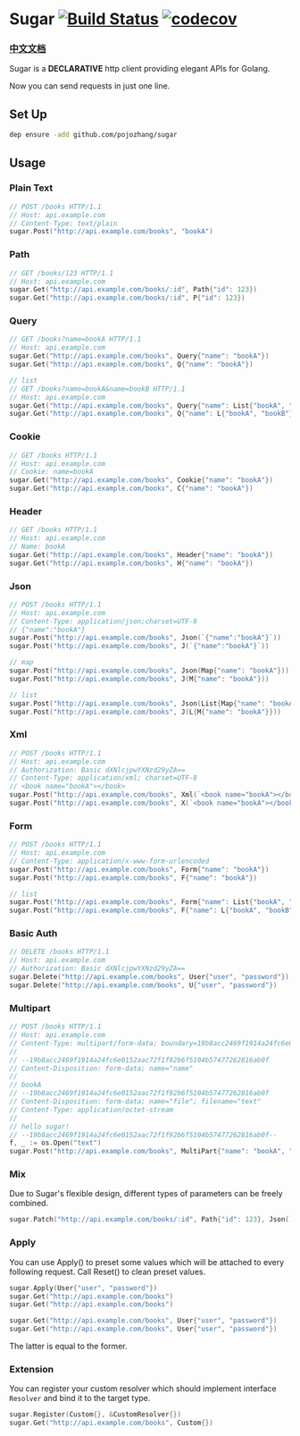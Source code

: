 # Sugar  [![Build Status](https://travis-ci.org/pojozhang/sugar.svg?branch=master)](https://travis-ci.org/pojozhang/sugar) [![codecov](https://codecov.io/gh/pojozhang/sugar/branch/master/graph/badge.svg)](https://codecov.io/gh/pojozhang/sugar)

### [中文文档](http://www.jianshu.com/p/7ca4fa63460b)

Sugar is a **DECLARATIVE** http client providing elegant APIs for Golang.

Now you can send requests in just one line.


## Set Up
```bash
dep ensure -add github.com/pojozhang/sugar
```

## Usage

### Plain Text
```go
// POST /books HTTP/1.1
// Host: api.example.com
// Content-Type: text/plain
sugar.Post("http://api.example.com/books", "bookA")
```

### Path
```go
// GET /books/123 HTTP/1.1
// Host: api.example.com
sugar.Get("http://api.example.com/books/:id", Path{"id": 123})
sugar.Get("http://api.example.com/books/:id", P{"id": 123})
```

### Query
```go
// GET /books?name=bookA HTTP/1.1
// Host: api.example.com
sugar.Get("http://api.example.com/books", Query{"name": "bookA"})
sugar.Get("http://api.example.com/books", Q{"name": "bookA"})

// list
// GET /books?name=bookA&name=bookB HTTP/1.1
// Host: api.example.com
sugar.Get("http://api.example.com/books", Query{"name": List{"bookA", "bookB"}})
sugar.Get("http://api.example.com/books", Q{"name": L{"bookA", "bookB"}})
```

### Cookie
```go
// GET /books HTTP/1.1
// Host: api.example.com
// Cookie: name=bookA
sugar.Get("http://api.example.com/books", Cookie{"name": "bookA"})
sugar.Get("http://api.example.com/books", C{"name": "bookA"})
```

### Header
```go
// GET /books HTTP/1.1
// Host: api.example.com
// Name: bookA
sugar.Get("http://api.example.com/books", Header{"name": "bookA"})
sugar.Get("http://api.example.com/books", H{"name": "bookA"})
```

### Json
```go
// POST /books HTTP/1.1
// Host: api.example.com
// Content-Type: application/json;charset=UTF-8
// {"name":"bookA"}
sugar.Post("http://api.example.com/books", Json(`{"name":"bookA"}`))
sugar.Post("http://api.example.com/books", J(`{"name":"bookA"}`))

// map
sugar.Post("http://api.example.com/books", Json(Map{"name": "bookA"}))
sugar.Post("http://api.example.com/books", J(M{"name": "bookA"}))

// list
sugar.Post("http://api.example.com/books", Json(List{Map{"name": "bookA"}}))
sugar.Post("http://api.example.com/books", J(L{M{"name": "bookA"}}))
```

### Xml
```go
// POST /books HTTP/1.1
// Host: api.example.com
// Authorization: Basic dXNlcjpwYXNzd29yZA==
// Content-Type: application/xml; charset=UTF-8
// <book name="bookA"></book>
sugar.Post("http://api.example.com/books", Xml(`<book name="bookA"></book>`))
sugar.Post("http://api.example.com/books", X(`<book name="bookA"></book>`))
```

### Form
```go
// POST /books HTTP/1.1
// Host: api.example.com
// Content-Type: application/x-www-form-urlencoded
sugar.Post("http://api.example.com/books", Form{"name": "bookA"})
sugar.Post("http://api.example.com/books", F{"name": "bookA"})

// list
sugar.Post("http://api.example.com/books", Form{"name": List{"bookA", "bookB"}})
sugar.Post("http://api.example.com/books", F{"name": L{"bookA", "bookB"}})
```

### Basic Auth
```go
// DELETE /books HTTP/1.1
// Host: api.example.com
// Authorization: Basic dXNlcjpwYXNzd29yZA==
sugar.Delete("http://api.example.com/books", User{"user", "password"})
sugar.Delete("http://api.example.com/books", U{"user", "password"})
```

### Multipart
```go
// POST /books HTTP/1.1
// Host: api.example.com
// Content-Type: multipart/form-data; boundary=19b8acc2469f1914a24fc6e0152aac72f1f92b6f5104b57477262816ab0f
//
// --19b8acc2469f1914a24fc6e0152aac72f1f92b6f5104b57477262816ab0f
// Content-Disposition: form-data; name="name"
//
// bookA
// --19b8acc2469f1914a24fc6e0152aac72f1f92b6f5104b57477262816ab0f
// Content-Disposition: form-data; name="file"; filename="text"
// Content-Type: application/octet-stream
//
// hello sugar!
// --19b8acc2469f1914a24fc6e0152aac72f1f92b6f5104b57477262816ab0f--
f, _ := os.Open("text")
sugar.Post("http://api.example.com/books", MultiPart{"name": "bookA", "file": f})
```

### Mix
Due to Sugar's flexible design, different types of parameters can be freely combined.

```go
sugar.Patch("http://api.example.com/books/:id", Path{"id": 123}, Json(`{"name":"bookA"}`), User{"user", "password"})
```

### Apply
You can use Apply() to preset some values which will be attached to every following request. Call Reset() to clean preset values.

```go
sugar.Apply(User{"user", "password"})
sugar.Get("http://api.example.com/books")
sugar.Get("http://api.example.com/books")
```
```go
sugar.Get("http://api.example.com/books", User{"user", "password"})
sugar.Get("http://api.example.com/books", User{"user", "password"})
```
The latter is equal to the former.

### Extension
You can register your custom resolver which should implement interface `Resolver` and bind it to the target type.  
```go
sugar.Register(Custom{}, &CustomResolver{})
sugar.Get("http://api.example.com/books", Custom{})
```
